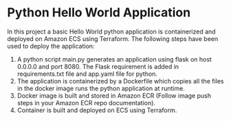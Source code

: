 # Python Hello World Application

In this project a basic Hello World python application is containerized and deployed on Amazon ECS using Terraform.
The following steps have been used to deploy the application:

1. A python script main.py generates an application using flask on host 0.0.0.0 and port 8080. The Flask requirement is added in requirements.txt file and app.yaml file for python.
2. The application is containerized by a Dockerfile which copies all the files in the docker image runs the python application at runtime.
3. Docker image is built and stored in Amazon ECR (Follow image push steps in your Amazon ECR repo documentation).
4. Container is built and deployed on ECS using Terraform.